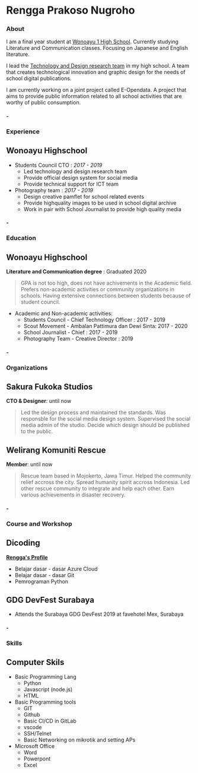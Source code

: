 # Rengga Prakoso Nugroho

### About
 I am a final year student at [Wonoayu 1 High School](https://sman1wonoayu.sch.id/). Currently studying Literature and Communication classes. Focusing on Japanese and English literature.

I lead the [Technology and Design research team](https://github.com/osismpksmaniwa) in my high school. A team that creates technological innovation and graphic design for the needs of school digital publications.

I am currently working on a joint project called E-Opendata. A project that aims to provide public information related to all school activities that are worthy of public consumption.

#### - 

### Experience

## Wonoayu Highschool
- Students Council CTO : *2017 - 2019*
    - Led technology and design research team
    - Provide official design system for social media
    - Provide technical support for ICT team 
- Photography team : *2017 - 2019*
    - Design creative pamflet for school related events
    - Provide highquality images to be used in school digital archive
    - Work in pair with School Journalist to provide high quality media

#### - 

### Education

## Wonoayu Highschool
**Literature and Communication degree** : Graduated 2020
> GPA is not too high, does not have achivements in the Academic field. Prefers non-academic activities or community organizations in schools. Having extensive connections between students because of student council.

- Academic and Non-academic activities:
    - Students Council - Chief Technology Officer : 2017 - 2019
    - Scout Movement - Ambalan Pattimura dan Dewi Sinta: 2017 - 2020
    - School Journalist - Chief : 2017 - 2019
    - Photography Team - Creative Director :  2019

#### -

### Organizations

## Sakura Fukoka Studios
**CTO & Designer**: until now
> Led the design process and maintained the standards. Was responsble for the social media design system. Supervised the social media admin of the studio. Decide which design should be published to the public.

## Welirang Komuniti Rescue
**Member**: until now
> Rescue team based in Mojokerto, Jawa Timur. Helped the community relief accross the city. Spread humanity spirit accross Indonesia. Led other rescue community to integrate and help each other. Earn various achievements in disaster recovery.

#### - 

### Course and Workshop

## Dicoding
[**Rengga's Profile**](https://www.dicoding.com/users/144983)
- Belajar dasar - dasar Azure Cloud
- Belajar dasar - dasar Git
- Pemrograman Python

## GDG DevFest Surabaya
- Attends the Surabaya GDG DevFest 2019 at favehotel Mex, Surabaya

#### - 

### Skills

## Computer Skils
- Basic Programming Lang
    - Python
    - Javascript (node.js)
    - HTML
- Basic Programming tools
    - GIT
    - Github
    - Basic CI/CD in GitLab
    - vscode
    - SSH/Telnet
    - Basic Networking on mikrotik and setting APs
- Microsoft Office
    - Word
    - Powerpont
    - Excel